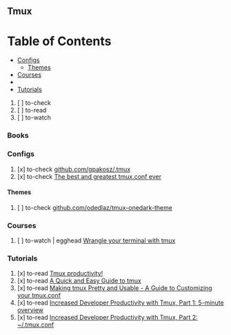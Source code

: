 ## Tmux

# Table of Contents
<!-- MarkdownTOC depth=4 -->
  - [Configs](#configs)
    - [Themes](#themes)
  - [Courses](#courses)
  - [](#)
  - [Tutorials](#tutorials)
<!-- /MarkdownTOC -->

  1. [ ] to-check []()
  1. [ ] to-read []()
  1. [ ] to-watch []()

### Books

### Configs

  1. [x] to-check [github.com/gpakosz/.tmux](https://github.com/gpakosz/.tmux)
  1. [x] to-check [The best and greatest tmux.conf ever](https://gist.github.com/spicycode/1229612)

#### Themes

  1. [ ] to-check [github.com/odedlaz/tmux-onedark-theme](https://github.com/odedlaz/tmux-onedark-theme)

### Courses

  1. [ ] to-watch | egghead [Wrangle your terminal with tmux](https://egghead.io/courses/wrangle-your-terminal-with-tmux)

### Tutorials

  1. [x] to-read [Tmux productivity!](https://hackernoon.com/tmux-productivity-43f99e699d36)
  1. [x] to-read [A Quick and Easy Guide to tmux](http://www.hamvocke.com/blog/a-quick-and-easy-guide-to-tmux/)
  1. [x] to-read [Making tmux Pretty and Usable - A Guide to Customizing your tmux.conf](http://www.hamvocke.com/blog/a-guide-to-customizing-your-tmux-conf/)
  1. [x] to-read [Increased Developer Productivity with Tmux, Part 1: 5-minute overview](http://minimul.com/increased-developer-productivity-with-tmux-part-1.html)
  1. [x] to-read [Increased Developer Productivity with Tmux, Part 2: ~/.tmux.conf](http://minimul.com/increased-developer-productivity-with-tmux-part-2.html)
